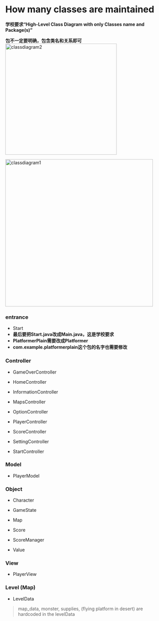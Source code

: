 # How many classes are maintained

**学校要求“High-Level Class Diagram with only Classes name and Package(s)”**

**包不一定要明确，包含类名和关系即可**
<img width="347" alt="classdiagram2" src="https://github.com/user-attachments/assets/29c2ebd9-82d9-4958-bcae-27ec2ef3dc3c" />

<img width="460" alt="classdiagram1" src="https://github.com/user-attachments/assets/5a49d2e3-b7c5-4196-835c-e2d45f0be9f7" />

### entrance

- Start
- **最后要把Start.java改成Main.java，这是学校要求**
- **PlatformerPlain需要改成Platformer**
- **com.example.platformerplain这个包的名字也需要修改**

### Controller

- GameOverController

- HomeController

- InformationController

- MapsController

- OptionController

- PlayerController

- ScoreController

- SettingController

- StartController

### Model

- PlayerModel

### Object

- Character

- GameState

- Map

- Score

- ScoreManager

- Value

### View

- PlayerView

### Level (Map)

- LevelData

> map_data, monster, supplies, (flying platform in desert) are hardcoded in the levelData
